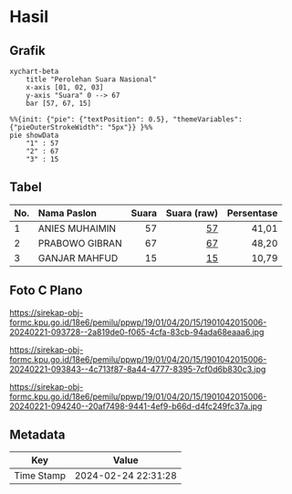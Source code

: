 # Hasil

## Grafik

```mermaid
xychart-beta
    title "Perolehan Suara Nasional"
    x-axis [01, 02, 03]
    y-axis "Suara" 0 --> 67
    bar [57, 67, 15]
```

```mermaid
%%{init: {"pie": {"textPosition": 0.5}, "themeVariables": {"pieOuterStrokeWidth": "5px"}} }%%
pie showData
    "1" : 57
    "2" : 67
    "3" : 15
```

## Tabel

| No. | Nama Paslon    | Suara | Suara (raw) | Persentase |
|:--- |:-------------- | -----:| -----------:| ----------:|
| 1   | ANIES MUHAIMIN | 57    | [57][p-1]   | 41,01      |
| 2   | PRABOWO GIBRAN | 67    | [67][p-2]   | 48,20      |
| 3   | GANJAR MAHFUD  | 15    | [15][p-3]   | 10,79      |


[p-1]: https://github.com/gigit-pemilu/pemilu-2024/blob/main/pilpres/hitung-suara/sub/19-kepulauan-bangka-belitung/sub/01-bangka/sub/04-mendo-barat/sub/2015-petaling-banjar/sub/006-tps/sub/paslon-1.txt
[p-2]: https://github.com/gigit-pemilu/pemilu-2024/blob/main/pilpres/hitung-suara/sub/19-kepulauan-bangka-belitung/sub/01-bangka/sub/04-mendo-barat/sub/2015-petaling-banjar/sub/006-tps/sub/paslon-2.txt
[p-3]: https://github.com/gigit-pemilu/pemilu-2024/blob/main/pilpres/hitung-suara/sub/19-kepulauan-bangka-belitung/sub/01-bangka/sub/04-mendo-barat/sub/2015-petaling-banjar/sub/006-tps/sub/paslon-3.txt

## Foto C Plano

https://sirekap-obj-formc.kpu.go.id/18e6/pemilu/ppwp/19/01/04/20/15/1901042015006-20240221-093728--2a819de0-f065-4cfa-83cb-94ada68eaaa6.jpg

https://sirekap-obj-formc.kpu.go.id/18e6/pemilu/ppwp/19/01/04/20/15/1901042015006-20240221-093843--4c713f87-8a44-4777-8395-7cf0d6b830c3.jpg

https://sirekap-obj-formc.kpu.go.id/18e6/pemilu/ppwp/19/01/04/20/15/1901042015006-20240221-094240--20af7498-9441-4ef9-b66d-d4fc249fc37a.jpg


## Metadata

| Key        | Value               |
| ---------- | ------------------- |
| Time Stamp | 2024-02-24 22:31:28 |



